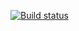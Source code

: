 [![Build status](https://ci.appveyor.com/api/projects/status/y9uaudjfgv3np2sl/branch/main?svg=true)](https://ci.appveyor.com/project/SergeyStrelnikovv/auto1-3selenium/branch/main)
